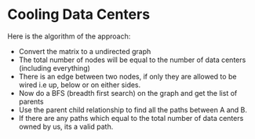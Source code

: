 Cooling Data Centers
========

Here is the algorithm of the approach:
* Convert the matrix to a undirected graph
* The total number of nodes will be equal to the number of data centers (including everything)
* There is an edge between two nodes, if only they are allowed to be wired i.e up, below or on either sides.
* Now do a BFS (breadth first search) on the graph and get the list of parents
* Use the parent child relationship to find all the paths between A and B. 
* If there are any paths which equal to the total number of data centers owned by us, its a valid path.